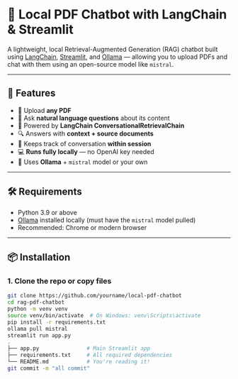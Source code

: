 # 📄 Local PDF Chatbot with LangChain & Streamlit

A lightweight, local Retrieval-Augmented Generation (RAG) chatbot built using [LangChain](https://www.langchain.com/), [Streamlit](https://streamlit.io/), and [Ollama](https://ollama.com/) — allowing you to upload PDFs and chat with them using an open-source model like `mistral`.

---

## 🚀 Features

- 📁 Upload **any PDF**
- 🤖 Ask **natural language questions** about its content
- 🧠 Powered by **LangChain ConversationalRetrievalChain**
- 🔍 Answers with **context + source documents**
- 💬 Keeps track of conversation **within session**
- 💻 **Runs fully locally** — no OpenAI key needed
- 🧩 Uses **Ollama** + `mistral` model or your own

---

## 🛠 Requirements

- Python 3.9 or above
- [Ollama](https://ollama.com/) installed locally (must have the `mistral` model pulled)
- Recommended: Chrome or modern browser

---

## 📦 Installation

### 1. Clone the repo or copy files
```bash
git clone https://github.com/yourname/local-pdf-chatbot
cd rag-pdf-chatbot
python -m venv venv
source venv/bin/activate  # On Windows: venv\Scripts\activate
pip install -r requirements.txt
ollama pull mistral
streamlit run app.py
.
├── app.py               # Main Streamlit app
├── requirements.txt     # All required dependencies
└── README.md            # You're reading it!
git commit -m "all commit"
